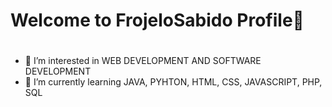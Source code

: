 #  Welcome to FrojeloSabido Profile👋
#
- 👀 I’m interested in WEB DEVELOPMENT AND SOFTWARE DEVELOPMENT
- 🌱 I’m currently learning JAVA, PYHTON, HTML, CSS, JAVASCRIPT, PHP, SQL

<!---
FrojeloSabido/FrojeloSabido is a ✨ special ✨ repository because its `README.md` (this file) appears on your GitHub profile.
You can click the Preview link to take a look at your changes.
--->
